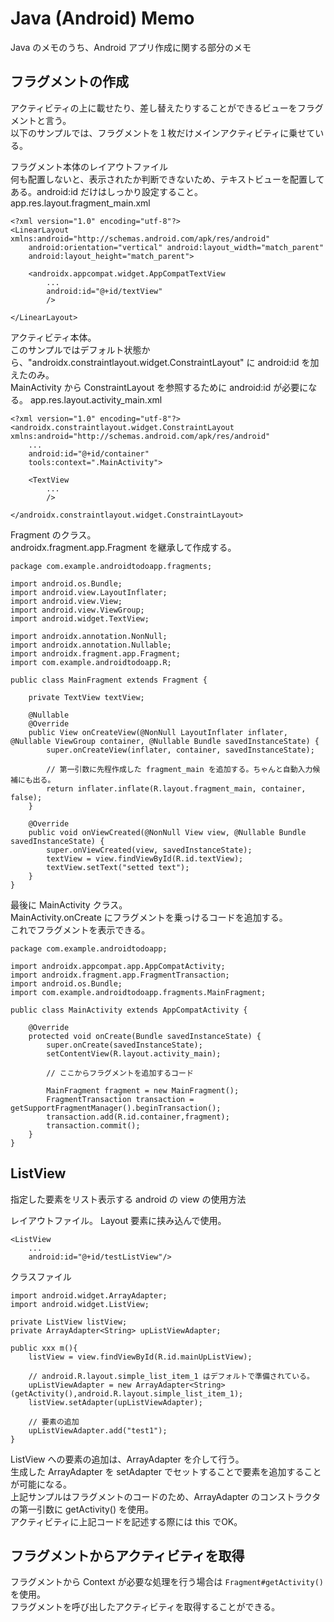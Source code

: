 # Java (Android) Memo

Java のメモのうち、Android アプリ作成に関する部分のメモ

## フラグメントの作成

アクティビティの上に載せたり、差し替えたりすることができるビューをフラグメントと言う。  
以下のサンプルでは、フラグメントを１枚だけメインアクティビティに乗せている。

フラグメント本体のレイアウトファイル  
何も配置しないと、表示されたか判断できないため、テキストビューを配置してある。android:id だけはしっかり設定すること。  
app.res.layout.fragment_main.xml


	<?xml version="1.0" encoding="utf-8"?>
	<LinearLayout xmlns:android="http://schemas.android.com/apk/res/android"
		android:orientation="vertical" android:layout_width="match_parent"
		android:layout_height="match_parent">

		<androidx.appcompat.widget.AppCompatTextView
			...
			android:id="@+id/textView"
			/>

	</LinearLayout>
	
アクティビティ本体。  
このサンプルではデフォルト状態から、"androidx.constraintlayout.widget.ConstraintLayout" に android:id を加えたのみ。  
MainActivity から ConstraintLayout を参照するために android:id が必要になる。
app.res.layout.activity_main.xml
	
	<?xml version="1.0" encoding="utf-8"?>
	<androidx.constraintlayout.widget.ConstraintLayout xmlns:android="http://schemas.android.com/apk/res/android"
		...
		android:id="@+id/container"
		tools:context=".MainActivity">

		<TextView
			...
			/>

	</androidx.constraintlayout.widget.ConstraintLayout>
	
Fragment のクラス。  
androidx.fragment.app.Fragment を継承して作成する。
	
	package com.example.androidtodoapp.fragments;

	import android.os.Bundle;
	import android.view.LayoutInflater;
	import android.view.View;
	import android.view.ViewGroup;
	import android.widget.TextView;

	import androidx.annotation.NonNull;
	import androidx.annotation.Nullable;
	import androidx.fragment.app.Fragment;
	import com.example.androidtodoapp.R;

	public class MainFragment extends Fragment {

		private TextView textView;

		@Nullable
		@Override
		public View onCreateView(@NonNull LayoutInflater inflater, @Nullable ViewGroup container, @Nullable Bundle savedInstanceState) {
			super.onCreateView(inflater, container, savedInstanceState);
			
			// 第一引数に先程作成した fragment_main を追加する。ちゃんと自動入力候補にも出る。
			return inflater.inflate(R.layout.fragment_main, container, false);
		}

		@Override
		public void onViewCreated(@NonNull View view, @Nullable Bundle savedInstanceState) {
			super.onViewCreated(view, savedInstanceState);
			textView = view.findViewById(R.id.textView);
			textView.setText("setted text");
		}
	}
	
最後に MainActivity クラス。  
MainActivity.onCreate にフラグメントを乗っけるコードを追加する。  
これでフラグメントを表示できる。

	package com.example.androidtodoapp;

	import androidx.appcompat.app.AppCompatActivity;
	import androidx.fragment.app.FragmentTransaction;
	import android.os.Bundle;
	import com.example.androidtodoapp.fragments.MainFragment;

	public class MainActivity extends AppCompatActivity {

		@Override
		protected void onCreate(Bundle savedInstanceState) {
			super.onCreate(savedInstanceState);
			setContentView(R.layout.activity_main);

			// ここからフラグメントを追加するコード

			MainFragment fragment = new MainFragment();
			FragmentTransaction transaction = getSupportFragmentManager().beginTransaction();
			transaction.add(R.id.container,fragment);
			transaction.commit();
		}
	}

## ListView

指定した要素をリスト表示する android の view の使用方法

レイアウトファイル。 Layout 要素に挟み込んで使用。

	<ListView
		...
		android:id="@+id/testListView"/>

クラスファイル

	import android.widget.ArrayAdapter;
	import android.widget.ListView;

    private ListView listView;
    private ArrayAdapter<String> upListViewAdapter;

	public xxx m(){
		listView = view.findViewById(R.id.mainUpListView);
		
		// android.R.layout.simple_list_item_1 はデフォルトで準備されている。
		upListViewAdapter = new ArrayAdapter<String>(getActivity(),android.R.layout.simple_list_item_1);
		listView.setAdapter(upListViewAdapter);

		// 要素の追加
		upListViewAdapter.add("test1");
	}

ListView への要素の追加は、ArrayAdapter を介して行う。  
生成した ArrayAdapter を setAdapter でセットすることで要素を追加することが可能になる。  
上記サンプルはフラグメントのコードのため、ArrayAdapter のコンストラクタの第一引数に getActivity() を使用。  
アクティビティに上記コードを記述する際には this でOK。

## フラグメントからアクティビティを取得

フラグメントから Context が必要な処理を行う場合は `Fragment#getActivity()` を使用。  
フラグメントを呼び出したアクティビティを取得することができる。  